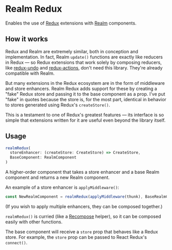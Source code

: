 # Realm Redux

Enables the use of [Redux](https://github.com/rackt/redux) extensions with [Realm](https://github.com/acdlite/realm) components.

## How it works

Redux and Realm are extremely similar, both in conception and implementation. In fact, Realm `update()` functions are exactly like reducers in Redux — so Redux extensions that work solely by composing reducers, like [redux-undo](https://github.com/omnidan/redux-undo) and [redux-actions](https://github.com/acdlite/redux-actions), don't need this library. They're already compatible with Realm.

But many extensions in the Redux ecosystem are in the form of middleware and store enhancers. Realm Redux adds support for these by creating a "fake" Redux store and passing it to the base component as a prop. I've put "fake" in quotes because the store is, for the most part, identical in behavior to stores generated using Redux's `createStore()`.

This is a testament to one of Redux's greatest features — its interface is so simple that extensions written for it are useful even beyond the library itself.

## Usage

```js
realmRedux(
  storeEnhancer: (createStore: CreateStore) => CreateStore,
  BaseComponent: RealmComponent
)
```

A higher-order component that takes a store enhancer and a base Realm component and returns a new Realm component.

An example of a store enhancer is `applyMiddleware()`:

```js
const NewRealmComponent = realmRedux(applyMiddleware(thunk), BaseRealmComponent)
```

(If you wish to apply multiple enhancers, they can be composed together.)

`realmRedux()` is curried (like a [Recompose](https://github.com/acdlite/recompose) helper), so it can be composed easily with other functions.

The base component will receive a `store` prop that behaves like a Redux store. For example, the `store` prop can be passed to React Redux's `connect()`.
